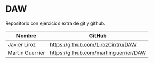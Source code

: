 # DAW
Repositorio con ejercicios extra de git y github.

| Nombre  | GitHub  |
|------------|------------|
| Javier Liroz | https://github.com/LirozCintru/DAW |
| Martin Guerrier | https://github.com/martiinguerrier/DAW |
